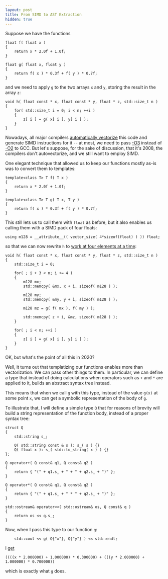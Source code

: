 ```yaml
---
layout: post
title: From SIMD to AST Extraction
hidden: true
---
```


Suppose we have the functions

```
float f( float x )
{
    return x * 2.0f + 1.0f;
}

float g( float x, float y )
{
    return f( x ) * 0.3f + f( y ) * 0.7f;
}
```

and we need to apply `g` to the two arrays `x` and `y`,
storing the result in the array `z`:

```
void h( float const * x, float const * y, float * z, std::size_t n )
{
    for( std::size_t i = 0; i < n; ++i )
    {
        z[ i ] = g( x[ i ], y[ i ] );
    }
}
```

Nowadays, all major compilers
[automatically vectorize](https://godbolt.org/z/q148se)
this code and generate SIMD instructions for it -- at most,
we need to pass [-O3](https://godbolt.org/z/c71vo5) instead
of [-O2](https://godbolt.org/z/63hqG4) to GCC. But let's
suppose, for the sake of discussion, that it's 2008, the
compilers don't autovectorize, and we still want to employ SIMD.

One elegant technique that allowed us to keep our functions
mostly as-is was to convert them to templates:

```
template<class T> T f( T x )
{
    return x * 2.0f + 1.0f;
}

template<class T> T g( T x, T y )
{
    return f( x ) * 0.3f + f( y ) * 0.7f;
}
```

This still lets us to call them with `float` as before, but
it also enables us calling them with a SIMD pack of four floats:

```
using m128 = __attribute__(( vector_size( 4*sizeof(float) ) )) float;
```

so that we can now rewrite `h` to
[work at four elements at a time](https://godbolt.org/z/8jEc4r):

```
void h( float const * x, float const * y, float * z, std::size_t n )
{
    std::size_t i = 0;

    for( ; i + 3 < n; i += 4 )
    {
        m128 mx;
        std::memcpy( &mx, x + i, sizeof( m128 ) );

        m128 my;
        std::memcpy( &my, y + i, sizeof( m128 ) );

        m128 mz = g( f( mx ), f( my ) );

        std::memcpy( z + i, &mz, sizeof( m128 ) );
    }

    for( ; i < n; ++i )
    {
        z[ i ] = g( x[ i ], y[ i ] );
    }
}
```

OK, but what's the point of all this in 2020?

Well, it turns out that templatizing our functions enables more
than vectorization. We can pass other things to them. In particular,
we can define a type that instead of doing calculations when operators
such as `+` and `*` are applied to it, builds an abstract syntax tree
instead.

This means that when we call `g` with this type, instead of the value
`g(x)` at some point `x`, we can get a symbolic representation of the body
of `g`.

To illustrate that, I will define a simple type `Q` that for reasons of
brevity will build a string representation of the function body, instead
of a proper syntax tree:

```
struct Q
{
    std::string s_;

    Q( std::string const & s ): s_( s ) {}
    Q( float x ): s_( std::to_string( x ) ) {}
};

Q operator+( Q const& q1, Q const& q2 )
{
    return { "(" + q1.s_ + " + " + q2.s_ + ")" };
}

Q operator*( Q const& q1, Q const& q2 )
{
    return { "(" + q1.s_ + " * " + q2.s_ + ")" };
}

std::ostream& operator<<( std::ostream& os, Q const& q )
{
    return os << q.s_;
}
```

Now, when I pass this type to our function `g`:

```
    std::cout << g( Q{"x"}, Q{"y"} ) << std::endl;
```

I [get](https://godbolt.org/z/jonEWT)

```
((((x * 2.000000) + 1.000000) * 0.300000) + (((y * 2.000000) + 1.000000) * 0.700000))
```

which is exactly what `g` does.

